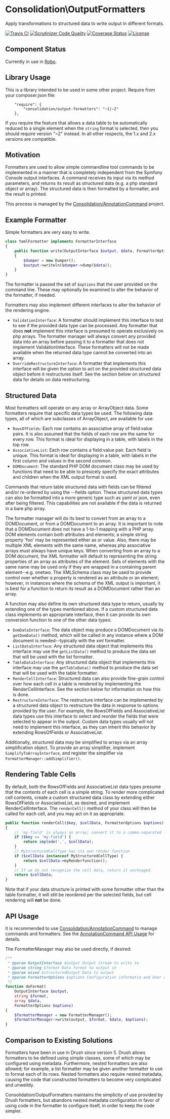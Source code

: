 # Consolidation\OutputFormatters

Apply transformations to structured data to write output in different formats.

[![Travis CI](https://travis-ci.org/consolidation/output-formatters.svg?branch=master)](https://travis-ci.org/consolidation/output-formatters) [![Scrutinizer Code Quality](https://scrutinizer-ci.com/g/consolidation/output-formatters/badges/quality-score.png?b=master)](https://scrutinizer-ci.com/g/consolidation/output-formatters/?branch=master) [![Coverage Status](https://coveralls.io/repos/github/consolidation/output-formatters/badge.svg?branch=master)](https://coveralls.io/github/consolidation/output-formatters?branch=master) [![License](https://poser.pugx.org/consolidation/output-formatters/license)](https://packagist.org/packages/consolidation/output-formatters)

## Component Status

Currently in use in [Robo](https://github.com/consolidation/Robo).

## Library Usage

This is a library intended to be used in some other project.  Require from your composer.json file:
```
    "require": {
        "consolidation/output-formatters": "~1|~2"
    },
```
If you require the feature that allows a data table to be automatically reduced to a single element when the `string` format is selected, then you should require version "~2" instead. In all other respects, the 1.x and 2.x versions are compatible.

## Motivation

Formatters are used to allow simple commandline tool commands to be implemented in a manner that is completely independent from the Symfony Console output interfaces.  A command receives its input via its method parameters, and returns its result as structured data (e.g. a php standard object or array).  The structured data is then formatted by a formatter, and the result is printed.

This process is managed by the [Consolidation/AnnotationCommand](https://github.com/consolidation/annotation-command) project.

## Example Formatter

Simple formatters are very easy to write.
```php
class YamlFormatter implements FormatterInterface
{
    public function write(OutputInterface $output, $data, FormatterOptions $options)
    {
        $dumper = new Dumper();
        $output->writeln($dumper->dump($data));
    }
}
```
The formatter is passed the set of `$options` that the user provided on the command line. These may optionally be examined to alter the behavior of the formatter, if needed.

Formatters may also implement different interfaces to alter the behavior of the rendering engine.

- `ValidationInterface`: A formatter should implement this interface to test to see if the provided data type can be processed. Any formatter that does **not** implement this interface is presumed to operate exclusively on php arrays. The formatter manager will always convert any provided data into an array before passing it to a formatter that does not implement ValidationInterface. These formatters will not be made available when the returned data type cannot be converted into an array.
- `OverrideRestructureInterface`: A formatter that implements this interface will be given the option to act on the provided structured data object before it restructures itself. See the section below on structured data for details on data restructuring.

## Structured Data

Most formatters will operate on any array or ArrayObject data. Some formatters require that specific data types be used. The following data types, all of which are subclasses of ArrayObject, are available for use:

- `RowsOfFields`: Each row contains an associative array of field:value pairs. It is also assumed that the fields of each row are the same for every row. This format is ideal for displaying in a table, with labels in the top row.
- `AssociativeList`: Each row contains a field:value pair. Each field is unique. This format is ideal for displaying in a table, with labels in the first column and values in the second common.
- `DOMDocument`: The standard PHP DOM document class may be used by functions that need to be able to presicely specify the exact attributes and children when the XML output format is used.

Commands that return table structured data with fields can be filtered and/or re-ordered by using the --fields option. These structured data types can also be formatted into a more generic type such as yaml or json, even after being filtered. This capabilities are not available if the data is returned in a bare php array.

The formatter manager will do its best to convert from an array to a DOMDocument, or from a DOMDocument to an array. It is important to note that a DOMDocument does not have a 1-to-1 mapping with a PHP array.  DOM elements contain both attributes and elements; a simple string property 'foo' may be represented either as <element foo="value"/> or <element><foo>value</foo></element>. Also, there may be multiple XML elements with the same name, whereas php associative arrays must always have unique keys. When converting from an array to a DOM document, the XML formatter will default to representing the string properties of an array as attributes of the element. Sets of elements with the same name may be used only if they are wrapped in a containing parent element--e.g. <element><foos><foo>one</foo><foo>two</foo></foos></element>. The XMLSchema class may be used to provide control over whether a property is rendered as an attribute or an element; however, in instances where the schema of the XML output is important, it is best for a function to return its result as a DOMDocument rather than an array.

A function may also define its own structured data type to return, usually by extending one of the types mentioned above.  If a custom structured data class implements an appropriate interface, then it can provide its own conversion function to one of the other data types:

- `DomDataInterface`: The data object may produce a DOMDocument via its `getDomData()` method, which will be called in any instance where a DOM document is needed--typically with the xml formatter.
- `ListDataInterface`: Any structured data object that implements this interface may use the `getListData()` method to produce the data set that will be used with the list formatter.
- `TableDataInterface`: Any structured data object that implements this interface may use the `getTableData()` method to produce the data set that will be used with the table formatter.
- `RenderCellInterface`: Structured data can also provide fine-grain control over how each cell in a table is rendered by implementing the RenderCellInterface.  See the section below for information on how this is done.
- `RestructureInterface`: The restructure interface can be implemented by a structured data object to restructure the data in response to options provided by the user. For example, the RowsOfFields and AssociativeList data types use this interface to select and reorder the fields that were selected to appear in the output. Custom data types usually will not need to implement this interface, as they can inherit this behavior by extending RowsOfFields or AssociativeList.

Additionally, structured data may be simplified to arrays via an array simplification object. To provide an array simplifier, implement `SimplifyToArrayInterface`, and register the simplifier via `FormatterManager::addSimplifier()`.

## Rendering Table Cells

By default, both the RowsOfFields and AssociativeList data types presume that the contents of each cell is a simple string. To render more complicated cell contents, create a custom structured data class by extending either RowsOfFields or AssociativeList, as desired, and implement RenderCellInterface.  The `renderCell()` method of your class will then be called for each cell, and you may act on it as appropriate.
```php
public function renderCell($key, $cellData, FormatterOptions $options)
{
    // 'my-field' is always an array; convert it to a comma-separated list.
    if ($key == 'my-field') {
        return implode(',', $cellData);
    }
    // MyStructuredCellType has its own render function
    if ($cellData instanceof MyStructuredCellType) {
        return $cellData->myRenderfunction();
    }
    // If we do not recognize the cell data, return it unchnaged.
    return $cellData;
}
```
Note that if your data structure is printed with some formatter other than the table formatter, it will still be reordered per the selected fields, but cell rendering will **not** be done.

## API Usage

It is recommended to use [Consolidation/AnnotationCommand](https://github.com/consolidation/annotation-command) to manage commands and formatters.  See the [AnnotationCommand API Usage](https://github.com/consolidation/annotation-command#api-usage) for details.

The FormatterManager may also be used directly, if desired:
```php
/**
 * @param OutputInterface $output Output stream to write to
 * @param string $format Data format to output in
 * @param mixed $structuredOutput Data to output
 * @param FormatterOptions $options Configuration informatin and User options
 */
function doFormat(
    OutputInterface $output,
    string $format, 
    array $data,
    FormatterOptions $options) 
{
    $formatterManager = new FormatterManager();
    $formatterManager->write(output, $format, $data, $options);
}
```
## Comparison to Existing Solutions

Formatters have been in use in Drush since version 5. Drush allows formatters to be defined using simple classes, some of which may be configured using metadata. Furthermore, nested formatters are also allowed; for example, a list formatter may be given another formatter to use to format each of its rows. Nested formatters also require nested metadata, causing the code that constructed formatters to become very complicated and unweildy.

Consolidation/OutputFormatters maintains the simplicity of use provided by Drush formatters, but abandons nested metadata configuration in favor of using code in the formatter to configure itself, in order to keep the code simpler.

